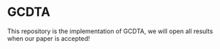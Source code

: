 # GCDTA
This repository is the implementation of GCDTA, we will open all results when our paper is accepted!


